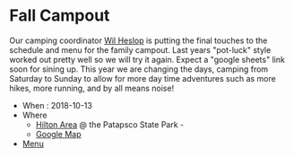 
# Fall Campout #

Our camping coordinator [Wil Heslop](camping@cub306.org) is putting the final touches to the schedule and menu for the family campout. Last years "pot-luck" style worked out pretty well so we will try it again. Expect a "google sheets" link soon for sining up. This year we are changing the days, camping from Saturday to Sunday to allow for more day time adventures such as more hikes, more running, and by all means noise!

* When : 2018-10-13
* Where
    * [Hilton Area](http://dnr.maryland.gov/publiclands/Pages/central/patapscohilton.aspx) @ the Patapsco State Park - 
    * [Google Map](http://maps.google.com/maps?f=q&source=s_q&hl=en&geocode=&q=1101+hilton+avenue+catonsville+md+21228&sll=37.0625%2c-95.677068&sspn=46.495626%2c78.662109&ie=UTF8&hq=&hnear=1101+Hilton+Ave%2c+Catonsville%2c+Baltimore%2c+Maryland+21228&t=h&z=16)
* [Menu](https://docs.google.com/spreadsheets/d/1izvZjULJU3AtMdKsDQ7rGDGqJKODWIi6Z7PQCPW4LjA/edit?ts=5b9c7cb9)
